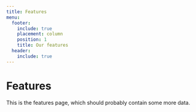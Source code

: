 ```yaml
---
title: Features
menu:
  footer:
    include: true
    placement: column
    position: 1
    title: Our features
  header:
    include: true
---
```

# Features

This is the features page, which should probably contain some more data.
